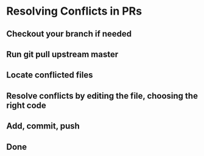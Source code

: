 # Resolving Conflicts in PRs

## Checkout your branch if needed
## Run git pull upstream master
## Locate conflicted files
## Resolve conflicts by editing the file, choosing the right code
## Add, commit, push
## Done